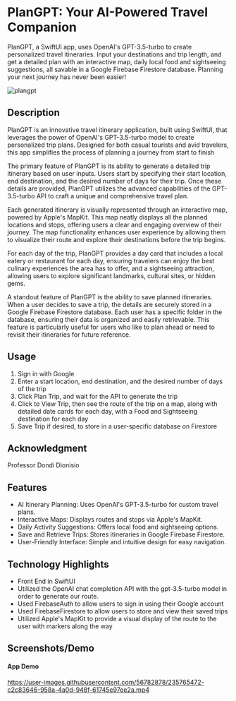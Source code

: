 # PlanGPT: Your AI-Powered Travel Companion
PlanGPT, a SwiftUI app, uses OpenAI's GPT-3.5-turbo to create personalized travel itineraries. Input your destinations and trip length, and get a detailed plan with an interactive map, daily local food and sightseeing suggestions, all savable in a Google Firebase Firestore database. Planning your next journey has never been easier!

![plangpt](https://github.com/david518yang/PlanGPT/assets/56782878/c04bfe58-1709-49ac-883f-641fd55efefd)

## Description

PlanGPT is an innovative travel itinerary application, built using SwiftUI, that leverages the power of OpenAI's GPT-3.5-turbo model to create personalized trip plans. Designed for both casual tourists and avid travelers, this app simplifies the process of planning a journey from start to finish

The primary feature of PlanGPT is its ability to generate a detailed trip itinerary based on user inputs. Users start by specifying their start location, end destination, and the desired number of days for their trip. Once these details are provided, PlanGPT utilizes the advanced capabilities of the GPT-3.5-turbo API to craft a unique and comprehensive travel plan.

Each generated itinerary is visually represented through an interactive map, powered by Apple's MapKit. This map neatly displays all the planned locations and stops, offering users a clear and engaging overview of their journey. The map functionality enhances user experience by allowing them to visualize their route and explore their destinations before the trip begins.

For each day of the trip, PlanGPT provides a day card that includes a local eatery or restaurant for each day, ensuring travelers can enjoy the best culinary experiences the area has to offer, and a sightseeing attraction, allowing users to explore significant landmarks, cultural sites, or hidden gems.

A standout feature of PlanGPT is the ability to save planned itineraries. When a user decides to save a trip, the details are securely stored in a Google Firebase Firestore database. Each user has a specific folder in the database, ensuring their data is organized and easily retrievable. This feature is particularly useful for users who like to plan ahead or need to revisit their itineraries for future reference.

## Usage

1. Sign in with Google
2. Enter a start location, end destination, and the desired number of days of the trip
3. Click Plan Trip, and wait for the API to generate the trip
4. Click to View Trip, then see the route of the trip on a map, along with detailed date cards for each day, with a Food and Sightseeing destination for each day
5. Save Trip if desired, to store in a user-specific database on Firestore

## Acknowledgment

Professor Dondi Dionisio

## Features

- AI Itinerary Planning: Uses OpenAI's GPT-3.5-turbo for custom travel plans.
- Interactive Maps: Displays routes and stops via Apple's MapKit.
- Daily Activity Suggestions: Offers local food and sightseeing options.
- Save and Retrieve Trips: Stores itineraries in Google Firebase Firestore.
- User-Friendly Interface: Simple and intuitive design for easy navigation.

## Technology Highlights

- Front End in SwiftUI
- Utilized the OpenAI chat completion API with the gpt-3.5-turbo model in order to generate our route.
- Used FirebaseAuth to allow users to sign in using their Google account
- Used FirebaseFirestore to allow users to store and view their saved trips
- Utilized Apple's MapKit to provide a visual display of the route to the user with markers along the way


## Screenshots/Demo

#### App Demo
https://user-images.githubusercontent.com/56782878/235765472-c2c83646-958a-4a0d-948f-61745e97ee2a.mp4
